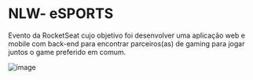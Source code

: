# NLW- eSPORTS

Evento da RocketSeat cujo objetivo foi desenvolver uma aplicação web e mobile com back-end para encontrar parceiros(as) de gaming para jogar juntos o game preferido em comum.

![image](https://user-images.githubusercontent.com/60903581/194785173-c8a7cffd-53a2-4820-809e-cc0b0819e601.png)
